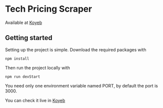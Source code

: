 # Tech Pricing Scraper
Available at [Koyeb](https://pricingscraper.koyeb.app)

## Getting started

Setting up the project is simple.
Download the required packages with
```
npm install
```

Then run the project locally with
```
npm run devStart
```
You need only one environment variable named PORT, by default the port is 3000.

You can check it live in [Koyeb](https://pricingscraper.koyeb.app)

